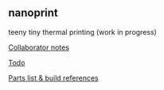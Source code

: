 nanoprint
-----

teeny tiny thermal printing (work in progress)

[Collaborator notes](COLLAB.md)

[Todo](TODO.md)

[Parts list & build references](APPENDIX.md)
